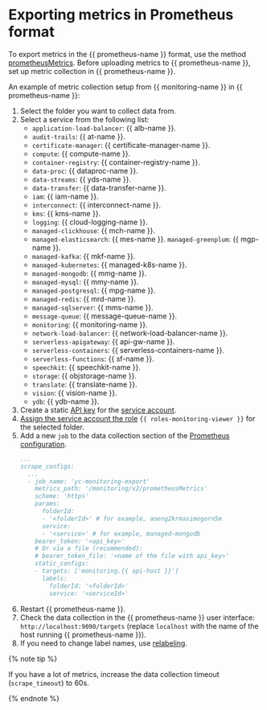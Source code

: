 # Exporting metrics in Prometheus format
To export metrics in the {{ prometheus-name }} format, use the method [prometheusMetrics](../../api-ref/MetricsData/prometheusMetrics.md). Before uploading metrics to {{ prometheus-name }}, set up metric collection in {{ prometheus-name }}.

An example of metric collection setup from {{ monitoring-name }} in {{ prometheus-name }}:
1. Select the folder you want to collect data from.
1. Select a service from the following list:
   - `application-load-balancer`: {{ alb-name }}.
   - `audit-trails`: {{ at-name }}.
   - `certificate-manager`: {{ certificate-manager-name }}.
   - `compute`: {{ compute-name }}.
   - `container-registry`: {{ container-registry-name }}.
   - `data-proc`: {{ dataproc-name }}.
   - `data-streams`: {{ yds-name }}.
   - `data-transfer`: {{ data-transfer-name }}.
   - `iam`: {{ iam-name }}.
   - `interconnect`: {{ interconnect-name }}.
   - `kms`: {{ kms-name }}.
   - `logging`: {{ cloud-logging-name }}.
   - `managed-clickhouse`: {{ mch-name }}.
   - `managed-elasticsearch`: {{ mes-name }}.
    `managed-greenplum`: {{ mgp-name }}.
   - `managed-kafka`: {{ mkf-name }}.
   - `managed-kubernetes`: {{ managed-k8s-name }}.
   - `managed-mongodb`: {{ mmg-name }}.
   - `managed-mysql`: {{ mmy-name }}.
   - `managed-postgresql`: {{ mpg-name }}.
   - `managed-redis`: {{ mrd-name }}.
   - `managed-sqlserver`: {{ mms-name }}.
   - `message-queue`: {{ message-queue-name }}.
   - `monitoring`: {{ monitoring-name }}.
   - `network-load-balancer`: {{ network-load-balancer-name }}.
   - `serverless-apigateway`: {{ api-gw-name }}.
   - `serverless-containers`: {{ serverless-containers-name }}.
   - `serverless-functions`: {{ sf-name }}.
   - `speechkit`: {{ speechkit-name }}.
   - `storage`: {{ objstorage-name }}.
   - `translate`: {{ translate-name }}.
   - `vision`: {{ vision-name }}.
   - `ydb`: {{ ydb-name }}.
1. Create a static [API key](../../../iam/operations/api-key/create.md) for the [service account](../../../iam/concepts/users/service-accounts).
1. [Assign the service account the role](../../../iam/operations/roles/grant#access-to-sa) `{{ roles-monitoring-viewer }}` for the selected folder.
1. Add a new `job` to the data collection section of the [Prometheus configuration](https://prometheus.io/docs/prometheus/latest/configuration/configuration).
   ```yaml
   ...
   scrape_configs:
     ...
     - job_name: 'yc-monitoring-export'
       metrics_path: '/monitoring/v2/prometheusMetrics'
       scheme: 'https'
       params:
         folderId:
         - '<folderId>' # for example, aoeng2krmasimogorn5m
         service:
         - '<service>' # for example, managed-mongodb
       bearer_token: '<api_key>'
       # Or via a file (recommended):
       # bearer_token_file: '<name of the file with api_key>'
       static_configs:
       - targets: ['monitoring.{{ api-host }}']
         labels:
           folderId: '<folderId>'
           service: '<serviceId>'
   ```
1. Restart {{ prometheus-name }}.
1. Check the data collection in the {{ prometheus-name }} user interface: `http://localhost:9090/targets` (replace `localhost` with the name of the host running {{ prometheus-name }}).
1. If you need to change label names, use [relabeling](https://prometheus.io/docs/prometheus/latest/configuration/configuration/#relabel_config).

{% note tip %}

If you have a lot of metrics, increase the data collection timeout (`scrape_timeout`) to 60s.

{% endnote %}
